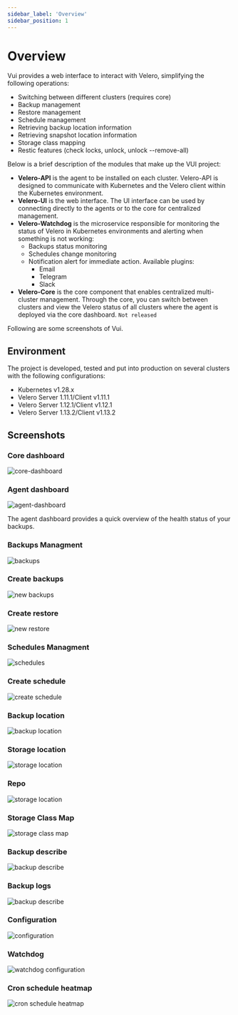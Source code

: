 ```yaml
---
sidebar_label: 'Overview'
sidebar_position: 1
---
```


# Overview

Vui provides a web interface to interact with Velero, simplifying the following operations:

- Switching between different clusters (requires core)
- Backup management
- Restore management
- Schedule management
- Retrieving backup location information
- Retrieving snapshot location information
- Storage class mapping
- Restic features (check locks, unlock, unlock --remove-all)

Below is a brief description of the modules that make up the VUI project:

- **Velero-API** is the agent to be installed on each cluster. Velero-API is designed to communicate with Kubernetes and the Velero client within the Kubernetes environment.
- **Velero-UI** is the web interface. The UI interface can be used by connecting directly to the agents or to the core for centralized management.
- **Velero-Watchdog** is the microservice responsible for monitoring the status of Velero in Kubernetes environments and alerting when something is not working:
  - Backups status monitoring
  - Schedules change monitoring
  - Notification alert for immediate action. Available plugins:
    - Email
    - Telegram
    - Slack
- **Velero-Core** is the core component that enables centralized multi-cluster management. Through the core, you can switch between clusters and view the Velero status of all clusters where the agent is deployed via the core dashboard. `Not released`

Following are some screenshots of Vui.

## Environment

The project is developed, tested and put into production on several clusters with the following configurations:

- Kubernetes v1.28.x
- Velero Server 1.11.1/Client v1.11.1
- Velero Server 1.12.1/Client v1.12.1
- Velero Server 1.13.2/Client v1.13.2

## Screenshots

### Core dashboard

![core-dashboard](./../assets/screenshots/18_core_dashboard.png)

### Agent dashboard

![agent-dashboard](./../assets/screenshots/01_agent_dashboard.png)

The agent dashboard provides a quick overview of the health status of your backups.

### Backups Managment

![backups](./../assets/screenshots/03_backups.png)

### Create backups

![new backups](./../assets/screenshots/04_create_backup.png)

### Create restore

![new restore](./../assets/screenshots/05_create_restore.png)

### Schedules Managment

![schedules](./../assets/screenshots/06_schedule.png)

### Create schedule

![create schedule](./../assets/screenshots/07_create_schedule.png)

### Backup location

![backup location](./../assets/screenshots/08_backup_location.png)

### Storage location

![storage location](./../assets/screenshots/09_storage_location.png)

### Repo

![storage location](./../assets/screenshots/10_repo.png)

### Storage Class Map

![storage class map](./../assets/screenshots/11_sc_map.png)

### Backup describe

![backup describe](./../assets/screenshots/12_backup_describe.png)

### Backup logs

![backup describe](./../assets/screenshots/13_backup_logs.png)

### Configuration

![configuration](./../assets/screenshots/14_configuration.png)

### Watchdog

![watchdog configuration](./../assets/screenshots/15_watchdog.png)

### Cron schedule heatmap

![cron schedule heatmap](./../assets/screenshots/16_cron_schedule_heatmap.png)
